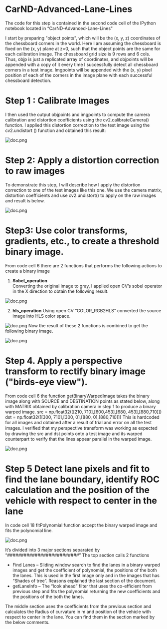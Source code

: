 # CarND-Advanced-Lane-Lines

The code for this step is contained in the second code cell of the IPython notebook located in “CarND-Advanced-Lane-Lines" 

I start by preparing "object points", which will be the (x, y, z) coordinates of the chessboard corners in the world. Here I am assuming the chessboard is fixed on the (x, y) plane at z=0, such that the object points are the same for each calibration image. The chessboard grid size is 9 rows and 6 cols. Thus, objp is just a replicated array of coordinates, and objpoints will be appended with a copy of it every time I successfully detect all chessboard corners in a test image. Imgpoints will be appended with the (x, y) pixel position of each of the corners in the image plane with each successful chessboard detection.  

# Step 1 : Calibrate Images
I then used the output objpoints and imgpoints to compute the camera calibration and distortion coefficients using the cv2.calibrateCamera() function. I applied this distortion correction to the test image using the cv2.undistort () function and obtained this result:  

![doc.png](https://github.com/abhisheksreesaila/CarND-Advanced-Lane-Lines/blob/master/calibrate.PNG)

# Step 2: Apply a distortion correction to raw images
To demonstrate this step, I will describe how I apply the distortion correction to one of the test images like this one. We use the camera matrix, distortion coefficients and use cv2.undistort() to apply on the raw images and result is below.

![doc.png](https://github.com/abhisheksreesaila/CarND-Advanced-Lane-Lines/blob/master/distortionCorrection.PNG)

# Step3: Use color transforms, gradients, etc., to create a threshold binary image.
From code cell 6 there are 2 functions that performs the following actions to create a binary image
1. **Sobel_operation**  
Converting the original image to gray, I applied open CV’s sobel operator in the X direction to obtain the following result.

![doc.png](https://github.com/abhisheksreesaila/CarND-Advanced-Lane-Lines/blob/master/sobel_operation.PNG)

2. **hls_operation**
Using open CV “COLOR_RGB2HLS” converted the source image into HLS color space.

![doc.png](https://github.com/abhisheksreesaila/CarND-Advanced-Lane-Lines/blob/master/hls_operation.PNG)
Now the result of these 2 functions is combined to get the following binary image.

![doc.png](https://github.com/abhisheksreesaila/CarND-Advanced-Lane-Lines/blob/master/hls2.PNG)

# Step 4.	Apply a perspective transform to rectify binary image ("birds-eye view").
From code cell 6 the function getBinaryWarpedImage takes the binary image along with SOURCE and DESTINATION points as stated below, along with MATRIX obtained by calibration camera in step 1 to produce a binary warped image.
  src = np.float32([[210, 710],[600,453],[680, 453],[880,710]]) 
  dst = np.float32([[300, 710],[300, 0],[880, 0],[880,710]])
This is hardcoded for all images and obtained after a result of trial and error on all the test images. I veriﬁed that my perspective transform was working as expected by drawing the src and dst points onto a test image and its warped counterpart to verify that the lines appear parallel in the warped image.

![doc.png](https://github.com/abhisheksreesaila/CarND-Advanced-Lane-Lines/blob/master/transform.PNG)

# Step 5 Detect lane pixels and fit to find the lane boundary, identify ROC calculation and the position of the vehicle with respect to center in the lane

In code cell 18 fitPolynomial function accept the binary warped image and fits the polynomial line.

![doc.png](https://github.com/abhisheksreesaila/CarND-Advanced-Lane-Lines/blob/master/polynomial.PNG)

It’s divided into 3 major sections separated by “##########################”
The top section calls 2 functions  
- Find Lanes – Sliding window search to find the lanes in a binary warped images and get the coefficient of polynomial, the positions of the both the lanes. This is used in the first image only and in the images that has “Shades of tree”. Reasons explained the last section of the document.  
- getLaneInfo –  The “look ahead” filter that uses the co-efficient from previous step and fits the polynomial returning the new coefficients  and the positions of the both the lanes.  

The middle section uses the coefficients from the previous section and calculates the Radius of curvature in m and position of the vehicle with respect to center in the lane. You can find them in the section marked by the below comments.
